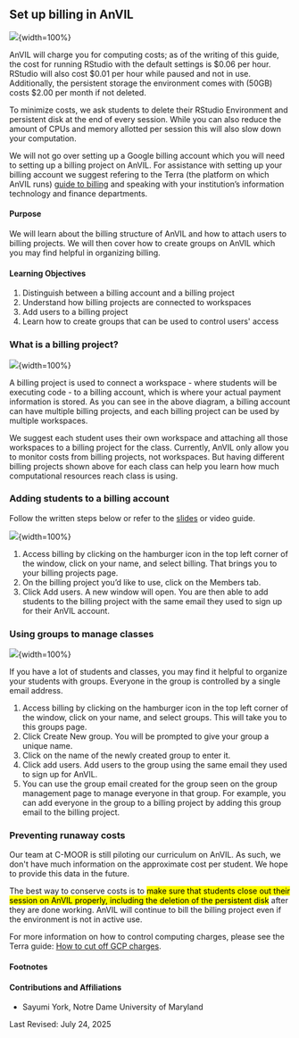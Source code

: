 
## Set up billing in AnVIL

![](anvil-billing-projects_files/figure-docx//1yyH3DZb8Et19galJhNPiUnCevrFRC1acvMG2PB52FCo_g3709d9ac459_0_250.png){width=100%}

AnVIL will charge you for computing costs; as of the writing of this guide, the cost for running RStudio with the default settings is \$0.06 per hour. RStudio will also cost \$0.01 per hour while paused and not in use. Additionally, the persistent storage the environment comes with (50GB) costs \$2.00 per month if not deleted.

To minimize costs, we ask students to delete their RStudio Environment and persistent disk at the end of every session. While you can also reduce the amount of CPUs and memory allotted per session this will also slow down your computation.

We will not go over setting up a Google billing account which you will need to setting up a billing project on AnVIL. For assistance with setting up your billing account we suggest refering to the Terra (the platform on which AnVIL runs) [guide to billing](https://support.terra.bio/hc/en-us/articles/360048632271-Terra-costs-and-billing-GCP-details) and speaking with your institution’s information technology and finance departments. 

#### Purpose

We will learn about the billing structure of AnVIL and how to attach users to billing projects. We will then cover how to create groups on AnVIL which you may find helpful in organizing billing.

#### Learning Objectives

1. Distinguish between a billing account and a billing project
1. Understand how billing projects are connected to workspaces
1. Add users to a billing project
1. Learn how to create groups that can be used to control users' access 


### What is a billing project?

![](anvil-billing-projects_files/figure-docx//1yyH3DZb8Et19galJhNPiUnCevrFRC1acvMG2PB52FCo_g37166799c0e_0_6.png){width=100%}

A billing project is used to connect a workspace - where students will be executing code - to a billing account, which is where your actual payment information is stored. As you can see in the above diagram, a billing account can have multiple billing projects, and each billing project can be used by multiple workspaces. 

We suggest each student uses their own workspace and attaching all those workspaces to a billing project for the class. Currently, AnVIL only allow you to monitor costs from billing projects, not workspaces. But having different billing projects shown above for each class can help you learn how much computational resources reach class is using.


### Adding students to a billing account
Follow the written steps below or refer to the [slides](https://docs.google.com/presentation/d/1yyH3DZb8Et19galJhNPiUnCevrFRC1acvMG2PB52FCo/edit?usp=sharing) or video guide.

![](anvil-billing-projects_files/figure-docx//1yyH3DZb8Et19galJhNPiUnCevrFRC1acvMG2PB52FCo_g37166799c0e_0_90.png){width=100%}

1. Access billing by clicking on the hamburger icon in the top left corner of the window, click on your name, and select billing. That brings you to your billing projects page.
1. On the billing project you’d like to use, click on the Members tab.
1. Click Add users. A new window will open. You are then able to add students to the billing project with the same email they used to sign up for their AnVIL account.


### Using groups to manage classes


![](anvil-billing-projects_files/figure-docx//1yyH3DZb8Et19galJhNPiUnCevrFRC1acvMG2PB52FCo_g37166799c0e_0_17.png){width=100%}

If you have a lot of students and classes, you may find it helpful to organize your students with groups. Everyone in the group is controlled by a single email address.

1. Access billing by clicking on the hamburger icon in the top left corner of the window, click on your name, and select groups. This will take you to this groups page.
1. Click Create New group. You will be prompted to give your group a unique name.
1. Click on the name of the newly created group to enter it.
1. Click add users. Add users to the group using the same email they used to sign up for AnVIL.
1. You can use the group email created for the group seen on the group management page to manage everyone in that group. For example, you can add everyone in the group to a billing project by adding this group email to the billing project.


### Preventing runaway costs

Our team at C-MOOR is still piloting our curriculum on AnVIL. As such, we don't have much information on the approximate cost per student. We hope to provide this data in the future. 

The best way to conserve costs is to <mark>make sure that students close out their session on AnVIL properly, including the deletion of the persistent disk</mark> after they are done working. AnVIL will continue to bill the billing project even if the environment is not in active use. 

For more information on how to control computing charges, please see the Terra guide: [How to cut off GCP charges](https://support.terra.bio/hc/en-us/articles/360042023952-Runaway-costs-How-to-cut-off-GCP-charges). 

#### Footnotes

#### Contributions and Affiliations

- Sayumi York, Notre Dame University of Maryland

Last Revised: July 24, 2025

